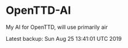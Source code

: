 # OpenTTD-AI
My AI for OpenTTD, will use primarily air

Latest backup: Sun Aug 25 13:41:01 UTC 2019
